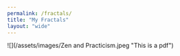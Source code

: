 ```yaml
---
permalink: /fractals/
title: "My Fractals"
layout: "wide"
---
```

![](/assets/images/Zen and Practicism.jpeg "This is a pdf")  
